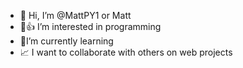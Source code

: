 - 👋 Hi, I’m @MattPY1 or Matt
- 💙👍 I’m interested in programming
- 🪬I’m currently learning 
- 📈 I want to collaborate with others on web projects
